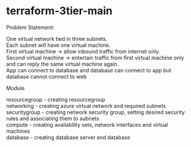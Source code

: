 # terraform-3tier-main
Problem Statement:

One virtual network tied in three subnets.  
Each subnet will have one virtual machine.  
First virtual machine -> allow inbound traffic from internet only.  
Second virtual machine -> entertain traffic from first virtual machine only and can reply the same virtual machine again.  
App can connect to database and database can connect to app but database cannot connect to web  

Module  

resourcegroup - creating resourcegroup  
networking - creating azure virtual network and required subnets  
securitygroup - creating network security group, setting desired security rules and associating them to subnets  
compute - creating availability sets, network interfaces and virtual machines  
database - creating database server and database  
